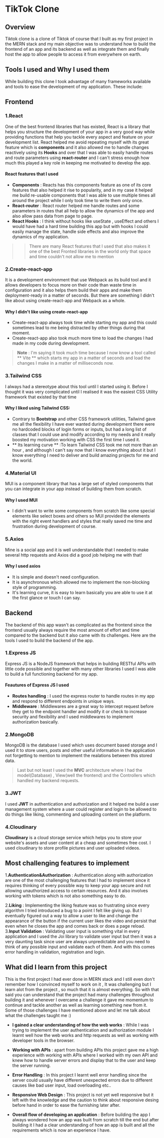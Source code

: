 # **TikTok Clone**
## Overview
Tiktok clone is a clone of Tiktok of course that I built as my first project in the MERN stack and my main objective was to understand how to build the frontend of an app and its backend as well as integrate them and finally host the app to allow people to access it from everywhere on earth.
## Tools I used and Why I used them
While building this clone I took advantage of many frameworks available and tools to ease the development of my application. These include:

## Frontend
### 1.React
One of the best frontend libraries that has existed, React is a library that helps you structure the development of your app in a very good way while providing functions that help you tackle every aspect and feature on your development list. React helped me avoid repeating myself with its great feature which is **components** and it also allowed me to handle changes reactively using its **Hooks** and over that I was able to easily handle routes and route parameters using **react-router** and I can't stress enough how much this played a key role in keeping me motivated to develop the app.
#### React features that I used
 - **Components** : Reacts has this components feature as one of its core features that also helped it rise to popularity, and in my case it helped me build re-usable components that I was able to use multiple times all around the project while I only took time to write them only once.
 - **React-router** : React router helped me handle routes and some parameters in routes that all help to allow the dynamics of the app and also allow pass data from page to page.
 - **React Hooks** : I think without hooks like useState , useEffect and others I would have had a hard time building this app but with hooks I could easily manage the state, handle side effects and also improve the dynamics of my application.
>>There are many React features that I used that also makes it one of the best Fronted libraries in the world only that space and time couldn't not allow me to mention
### 2.Create-react-app
It is a development environment that use  Webpack as its build tool and it allows developers to focus more on their code than waste time in configuration and it also helps them build their apps and make them deployment-ready in a matter of seconds. But there are something I didn't like about using create-react-app and Webpack as a whole.

 #### Why I didn't like using create-react-app

- Create-react-app always took time while starting my app and this could sometimes lead to me being distracted by other things during that moment.
- Create-react-app also took much more time to load the changes I had made in my code during development.
> **Note** : I'm saying it took much time because I now know a tool called ** Vite ** which starts my app in a matter of seconds and load the changes I make in a matter of milliseconds now.
### 3.Tailwind CSS
I always had a stereotype about this tool until I started using it. Before I thought it was very complicated until I realised it was the easiest CSS Utility framework that existed by that time

 #### Why I liked using Tailwind CSS:
- Contrary to **Bootstrap** and other CSS framework utilities, Tailwind gave me all the flexibility I have ever wanted during development there were no hardcoded blocks of login forms or inputs, but had a long list of classes that I could use and modify according to my needs and it really boosted my motivation working with CSS the first time I used it.
- ** Its learning curve ** :To learn Tailwind CSS took me not more than an hour , and although I can't say now that I know everything about it but I know everything I need to deliver and build amazing projects for me and the world.

### 4.Material UI
MUI is a component library that has a large set of styled components that you can integrate in your app instead of building them from scratch.

 #### Why I used MUI
- I didn't want to write some components from scratch like some special elements like select boxes and others so MUI provided the elements with the right event handlers and styles that really saved me time and frustration during development of course.

### 5.Axios
Mine is a social app and it is well understandable that I needed to make several http requests and Axios did a good job helping me with that!

 #### Why I used axios
- It is simple and doesn't need configuration.
- It is asynchronous which allowed me to implement the non-blocking style of programming.
- It's learning curve, it is easy to learn basically you are able to use it at the first glance or touch I can say.


## Backend
The backend of this app wasn't as complicated as the frontend since the frontend usually always require the most amount of effort and time compared to the backend but it also came with its challenges. Here are the tools I used to build the backend of the app.

### 1.Express JS
Express JS is a NodeJS framework that helps in building RESTful APIs with little code possible and together with many other libraries I used I was able to build a full functioning backend for my app.

#### Feautures of Express JS I used
- **Routes handling** : I used the express router to handle routes in my app and respond to different endpoints in unique ways.
- **Middleware** :  Middlewares are a great way to intercept request before they get to the endpoint handler and modify it or check to increase security and flexibility and I used middlewares to implement authorization basically.

### 2.MongoDB
MongoDB is the database I used which uses document based storage and I used it to store users, posts and other useful information in the application not forgetting to mention to implement the realations between this stored data.
> Last but not least I used the **MVC** architecture where I had the model(Database) , View(well the frontend) and the Controllers which handled my backend requests.

### 3.JWT
I used **JWT** in authentication and authorization and it helped me build a user management system where a user could register and login to be allowed to do things like liking, commenting and uploading content on the platform.

### 4.Cloudinary
**Cloudinary** is a cloud storage service which helps you to store your website's assets and user content at a cheap and sometimes free cost. I used cloudinary to store profile pictures and user uploaded videos.

## Most challenging features to implement

1.**Authentication&Authorization** : Authentication along with authorization are one of the most challenging features that I had to implement since it requires thinking of every possible way to keep your app secure and not allowing unauthorized access to certain resources. And it also involves working with tokens which is not also something easy to do.
<br />

2.**Liking** : Implementing the liking feature was so frustrating since every algorithm I tried introduced a bug to a point I felt like giving up. But I eventually figured out a way to allow a user to like and change the appearance of the button if the current user likes the video and persist that even when he closes the app and comes back or does a page reload.<br />
3.**Input Validation** : Validating user input is something vital in every application and I used the Joi library to validate user input but then it was a very daunting task since user are always unpredictable and you need to think of any possible input and validate each of them. And with this comes error handling in validation, registration and login.

## What did I learn from this project
This is the first project I had ever done in MERN stack and I still even don't remember how I convinced myself to work on it , It was challenging but I learn alot from the project , so much that it is almost everything. So with that said you can understand that the project had many challenges throughout building it and whenever I overcame a challenge it gave me momentum to continue and tackle another as well as learning something new from it. Some of those challenges I have mentioned above and let me talk about what the challenges taught me :)

- **I gained a clear understanding of how the web works** : While I was trying to implement the user authentication and authorization module I learnt well how the web works and http requests as well as working with developer tools in the browser.

- **Working with APIs** : apart from building APIs this project gave me a high experience with working with APIs where I worked with my own API and knew how to handle server errors and display that to the user and keep the server running.

- **Error Handling** : In this project I learnt well error handling since the server could usually have different unexpected errors due to different causes like bad user input, load overloading etc..

 - **Responsive Web Design** : This project is not yet well responsive but it left with the knowledge and the caution to think about responsive desing before hand in order to ease the furnishing later after.
 
 - **Overall flow of developing an application** : Before building the app I always wondered how an app was built from scratch till the end but after building it I had a clear understanding of how an app is built and all the requirements which is now an experience I have.
